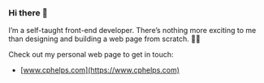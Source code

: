 ### Hi there 👋

I’m a self-taught front-end developer. There’s nothing more exciting to me than designing and building a web page from scratch. 👷‍♀️

Check out my personal web page to get in touch:
* [www.cphelps.com](https://www.cphelps.com)

